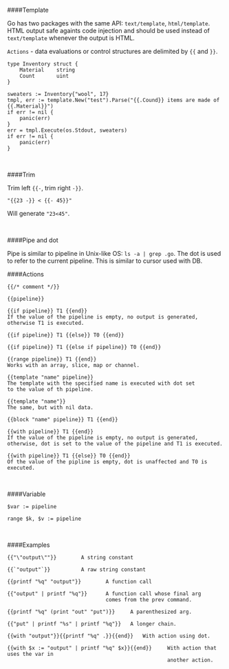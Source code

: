 ####Template

Go has two packages with the same API: `text/template`, `html/template`. HTML output safe againts code injection and should be used instead of `text/template` whenever the output is HTML.

`Actions` - data evaluations or control structures are delimited by `{{` and `}}`.

```
type Inventory struct {
    Material    string
    Count       uint
}

sweaters := Inventory{"wool", 17}
tmpl, err := template.New("test").Parse("{{.Cound}} items are made of {{.Material}}")
if err != nil {
    panic(err)
}
err = tmpl.Execute(os.Stdout, sweaters)
if err != nil {
    panic(err)
}
```

<br>

####Trim

Trim left `{{-`, trim right `-}}`.

```
"{{23 -}} < {{- 45}}"
```

Will generate `"23<45"`.

<br>

####Pipe and dot

Pipe is similar to pipeline in Unix-like OS: `ls -a | grep .go`. The dot is used to refer to the current pipeline. This is similar to cursor used with DB.

####Actions

```
{{/* comment */}}

{{pipeline}}

{{if pipeline}} T1 {{end}}
If the value of the pipeline is empty, no output is generated,
otherwise T1 is executed.

{{if pipeline}} T1 {{else}} T0 {{end}}

{{if pipeline}} T1 {{else if pipeline}} T0 {{end}}

{{range pipeline}} T1 {{end}}
Works with an array, slice, map or channel.

{{template "name" pipeline}}
The template with the specified name is executed with dot set
to the value of th pipeline.

{{template "name"}}
The same, but with nil data.

{{block "name" pipeline}} T1 {{end}}

{{with pipeline}} T1 {{end}}
If the value of the pipeline is empty, no output is generated,
otherwise, dot is set to the value of the pipeline and T1 is executed.

{{with pipeline}} T1 {{else}} T0 {{end}}
Of the value of the pipline is empty, dot is unaffected and T0 is executed.
```

<br>

####Variable

```
$var := pipeline

range $k, $v := pipeline
```

<br>

####Examples

```
{{"\"output\""}}        A string constant

{{`"output"`}}          A raw string constant

{{printf "%q" "output"}}        A function call

{{"output" | printf "%q"}}      A function call whose final arg
                                comes from the prev command.

{{printf "%q" (print "out" "put")}}     A parenthesized arg.

{{"put" | printf "%s" | printf "%q"}}   A longer chain.

{{with "output"}}{{printf "%q" .}}{{end}}   With action using dot.

{{with $x := "output" | printf "%q" $x}}{{end}}     With action that uses the var in
                                                    another action.
```
